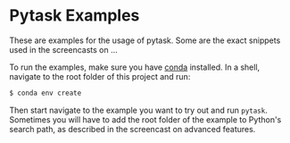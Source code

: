 # Pytask Examples

These are examples for the usage of pytask.  Some are the exact snippets used in the screencasts on ... 

To run the examples, make sure you have [conda](https://docs.conda.io/en/latest/) installed. In a shell, navigate to the root folder of this project and run:

```bash
$ conda env create
```

Then start navigate to the example you want to try out and run `pytask`. Sometimes you will have to add the root folder of the example to Python's search path, as described in the screencast on advanced features.
